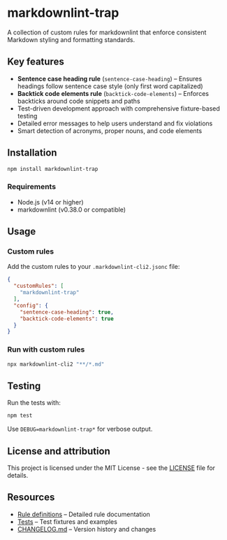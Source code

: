 <!-- markdownlint-disable-next-line sentence-case-heading -->
# markdownlint-trap

A collection of custom rules for markdownlint that enforce consistent Markdown styling and formatting standards.

## Key features

- **Sentence case heading rule** (`sentence-case-heading`) – Ensures headings follow sentence case style (only first word capitalized)
- **Backtick code elements rule** (`backtick-code-elements`) – Enforces backticks around code snippets and paths
- Test-driven development approach with comprehensive fixture-based testing
- Detailed error messages to help users understand and fix violations
- Smart detection of acronyms, proper nouns, and code elements

## Installation

```bash
npm install markdownlint-trap
```

### Requirements

- Node.js (v14 or higher)
- markdownlint (v0.38.0 or compatible)

## Usage

### Custom rules

Add the custom rules to your `.markdownlint-cli2.jsonc` file:

```json
{
  "customRules": [
    "markdownlint-trap"
  ],
  "config": {
    "sentence-case-heading": true,
    "backtick-code-elements": true
  }
}
```

### Run with custom rules

```bash
npx markdownlint-cli2 "**/*.md"
```

## Testing

Run the tests with:

```bash
npm test
```

Use `DEBUG=markdownlint-trap*` for verbose output.


## License and attribution

This project is licensed under the MIT License - see the [LICENSE](./LICENSE) file for details.

## Resources

- [Rule definitions](./docs/rules.md) – Detailed rule documentation
- [Tests](./tests/) – Test fixtures and examples
- [CHANGELOG.md](./CHANGELOG.md) – Version history and changes
